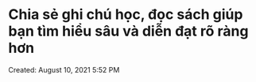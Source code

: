 ---
---

# Chia sẻ ghi chú học, đọc sách giúp bạn tìm hiểu sâu và diễn đạt rõ ràng hơn

Created: August 10, 2021 5:52 PM